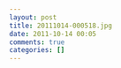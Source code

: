 ```yaml
---
layout: post
title: 20111014-000518.jpg
date: 2011-10-14 00:05
comments: true
categories: []
---
```


